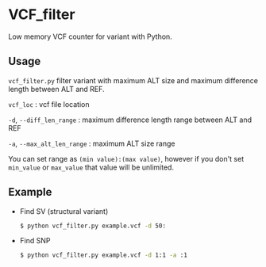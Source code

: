 # VCF_filter

Low memory VCF counter for variant with Python.

## Usage

`vcf_filter.py` filter variant with maximum ALT size and maximum difference length between ALT and REF.

`vcf_loc` : vcf file location

`-d`, `--diff_len_range` : maximum difference length range between ALT and REF

`-a`, `--max_alt_len_range` : maximum ALT size range

You can set range as  `(min value):(max value)`, however if you don't set `min_value` or `max_value` that value will be unlimited.

## Example

- Find SV (structural variant)

  ```bash
  $ python vcf_filter.py example.vcf -d 50:
  ```
- Find SNP

  ```bash
  $ python vcf_filter.py example.vcf -d 1:1 -a :1
  ```
